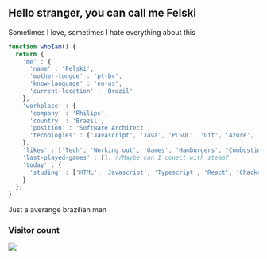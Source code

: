 <h2> Hello stranger, you can call me Felski </h2>
Sometimes I love, sometimes I hate everything about this

```javascript
function whoIam() {
  return {
    'me' : {
      'name' : 'Felski',
      'mother-tongue' : 'pt-br',
      'know-language' : 'en-us',
      'current-location' : 'Brazil'
    },
    'workplace' : {
      'company' : 'Philips',
      'country' : 'Brazil',
      'position' : 'Software Architect',
      'tecnologies' : ['Javascript', 'Java', 'PLSQL', 'Git', 'Azure', 'Node']
    },
    'likes' : ['Tech', 'Working out', 'Games', 'Hamburgers', 'Combustion cars', 'Outer space', 'Dogs', 'Travel', 'Skydiving', 'Drive', 'Gym' ,'Kart', 'Speed'],
    'last-played-games' : [], //Maybe can I conect with steam?
    'today' : {
      'studing' : ['HTML', 'Javascript', 'Typescript', 'React', 'Chackra UI']
    }
  };
}
```

Just a averange brazilian man

### Visitor count
<img src="https://profile-counter.glitch.me/brfelski/count.svg" />

